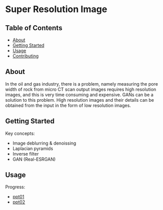 # Super Resolution Image

## Table of Contents

- [About](#about)
- [Getting Started](#getting_started)
- [Usage](#usage)
- [Contributing](../CONTRIBUTING.md)

## About <a name = "about"></a>

In the oil and gas industry, there is a problem, namely measuring the pore width of rock from micro CT scan output images requires high resolution images, and this is very time consuming and expensive. GANs can be a solution to this problem. High resolution images and their details can be obtained from the input in the form of low resolution images.


## Getting Started <a name = "getting_started"></a>

Key concepts:
- Image deblurring & denoissing
- Laplacian pyramids
- Inverse filter
- GAN (Real-ESRGAN)


## Usage <a name = "usage"></a>

Progress:
- [ppt01](./notes/progress/week01.pdf)
- [ppt02](./notes/progress/week02.pdf)